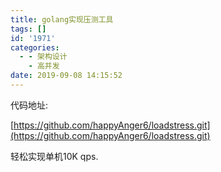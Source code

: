 ```yaml
---
title: golang实现压测工具
tags: []
id: '1971'
categories:
  - - 架构设计
    - 高并发
date: 2019-09-08 14:15:52
---
```


代码地址:

[https://github.com/happyAnger6/loadstress.git](https://github.com/happyAnger6/loadstress.git)

轻松实现单机10K qps.